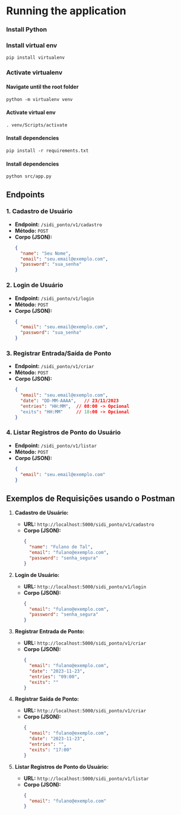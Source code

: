 # Running the application

### Install Python

### Install virtual env
```
pip install virtualenv
```

### Activate virtualenv

#### Navigate until the root folder
```
python -m virtualenv venv
```

#### Activate virtual env
```
. venv/Scripts/activate
```

#### Install dependencies
```
pip install -r requirements.txt
```

#### Install dependencies
```
python src/app.py
```


## Endpoints

### 1. Cadastro de Usuário

- **Endpoint:** `/sidi_ponto/v1/cadastro`
- **Método:** `POST`
- **Corpo (JSON):**
  ```json
  {
    "name": "Seu Nome",
    "email": "seu.email@exemplo.com",
    "password": "sua_senha"
  }
  ```

### 2. Login de Usuário

- **Endpoint:** `/sidi_ponto/v1/login`
- **Método:** `POST`
- **Corpo (JSON):**
  ```json
  {
    "email": "seu.email@exemplo.com",
    "password": "sua_senha"
  }
  ```

### 3. Registrar Entrada/Saída de Ponto

- **Endpoint:** `/sidi_ponto/v1/criar`
- **Método:** `POST`
- **Corpo (JSON):**
  ```json
  {
    "email": "seu.email@exemplo.com",
    "date": "DD-MM-AAAA",   // 23/11/2023
    "entries": "HH:MM",  // 08:00 -> Opcional
    "exits": "HH:MM"     // 18:00 -> Opcional
  }
  ```

### 4. Listar Registros de Ponto do Usuário

- **Endpoint:** `/sidi_ponto/v1/listar`
- **Método:** `POST`
- **Corpo (JSON):**
  ```json
  {
    "email": "seu.email@exemplo.com"
  }
  ```

## Exemplos de Requisições usando o Postman

1. **Cadastro de Usuário:**
   - **URL:** `http://localhost:5000/sidi_ponto/v1/cadastro`
   - **Corpo (JSON):**
     ```json
     {
       "name": "Fulano de Tal",
       "email": "fulano@exemplo.com",
       "password": "senha_segura"
     }
     ```

2. **Login de Usuário:**
   - **URL:** `http://localhost:5000/sidi_ponto/v1/login`
   - **Corpo (JSON):**
     ```json
     {
       "email": "fulano@exemplo.com",
       "password": "senha_segura"
     }
     ```

3. **Registrar Entrada de Ponto:**
   - **URL:** `http://localhost:5000/sidi_ponto/v1/criar`
   - **Corpo (JSON):**
     ```json
     {
       "email": "fulano@exemplo.com",
       "date": "2023-11-23",
       "entries": "09:00",
       "exits": ""
     }
     ```
    
3. **Registrar Saída de Ponto:**
   - **URL:** `http://localhost:5000/sidi_ponto/v1/criar`
   - **Corpo (JSON):**
     ```json
     {
       "email": "fulano@exemplo.com",
       "date": "2023-11-23",
       "entries": "",
       "exits": "17:00"
     }

4. **Listar Registros de Ponto do Usuário:**
   - **URL:** `http://localhost:5000/sidi_ponto/v1/listar`
   - **Corpo (JSON):**
     ```json
     {
       "email": "fulano@exemplo.com"
     }
     ```